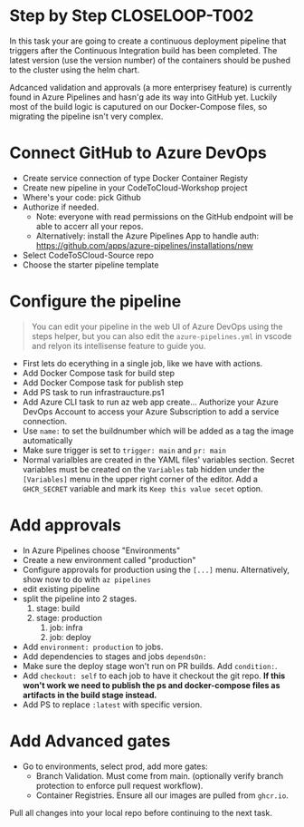 # Step by Step CLOSELOOP-T002

In this task your are going to create a continuous deployment pipeline that triggers after the Continuous Integration build has been completed. The latest version (use the version number) of the containers should be pushed to the cluster using the helm chart.

Adcanced validation and approvals (a more enterprisey feature) is currently found in Azure Pipelines and hasn'g ade its way into GitHub yet. Luckily most of the build logic is caputured on our Docker-Compose files, so migrating the pipeline isn't very complex.

# Connect GitHub to Azure DevOps

 * Create service connection of type Docker Container Registy
 * Create new pipeline in your CodeToCloud-Workshop project
 * Where's your code: pick Github
 * Authorize if needed. 
   * Note: everyone with read permissions on the GitHub endpoint will be able to accerr all your repos. 
   * Alternatively: install the Azure Pipelines App to handle auth: https://github.com/apps/azure-pipelines/installations/new
 * Select CodeToSCloud-Source repo
 * Choose the starter pipeline template

# Configure the pipeline

> You can edit your pipeline in the web UI of Azure DevOps using the steps helper, but you can also edit the `azure-pipelines.yml` in vscode and relyon its intellisense feature to guide you.

 * First lets do ecerything in a single job, like we have with actions.
 * Add Docker Compose task for build step
 * Add Docker Compose task for publish step
 * Add PS task to run infrastraucture.ps1
 * Add Azure CLI task to run az web app create... Authorize your Azure DevOps Account to access your Azure Subscription to add a service connection.
 * Use `name:` to set the buildnumber which will be added as a tag the image automatically
 * Make sure trigger is set to `trigger: main` and `pr: main`
 * Normal varialbles are created in the YAML files' variables section. Secret variables must be created on the `Variables` tab hidden under the `[Variables]` menu in the upper right corner of the editor. Add a `GHCR_SECRET` variable and mark its `Keep this value secet` option.


# Add approvals

 * In Azure Pipelines choose "Environments"
 * Create a new environment called "production"
 * Configure approvals for production using the `[...]` menu. Alternatively, show now to do with `az pipelines`
 * edit existing pipeline
 * split the pipeline into 2 stages. 
    1. stage: build
    2. stage: production
       1. job: infra
       2. job: deploy
 * Add `environment: production` to jobs.
 * Add dependencies to stages and jobs `dependsOn:`
 * Make sure the deploy stage won't  run on PR builds. Add `condition:`.
 * Add `checkout: self` to each job to have it checkout the git repo. **If this won't work we need to publish the ps and docker-compose files as artifacts in the build stage instead.**
 * Add PS to replace `:latest` with specific version.


# Add Advanced gates

 * Go to environments, select prod, add more gates:
   * Branch Validation. Must come from main. (optionally verify branch protection to enforce pull request workflow).
   * Container Registries. Ensure all our images are pulled from `ghcr.io`.

Pull all changes into your local repo before continuing to the next task.
